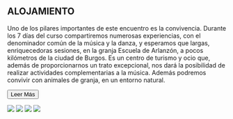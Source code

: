 ## ALOJAMIENTO

Uno de los pilares importantes de este encuentro es la convivencia. Durante los 7 días del curso compartiremos numerosas experiencias, con el denominador común de la música y la danza, y esperamos que largas, enriquecedoras sesiones, en la granja Escuela de Arlanzón, a pocos kilómetros de la ciudad de Burgos. Es un centro de turismo y ocio que, además de proporcionarnos un trato excepcional, nos dará la posibilidad de realizar actividades complementarias a la música. Además podremos convivir con animales de granja, en un entorno natural.

<button>Leer Más</button>

<background src="https://www.crisoldecuerda.com/wp-content/themes/crisoltemplate/images/night.jpg" />

<img src="https://www.crisoldecuerda.com/wp-content/themes/crisoltemplate/images/granja3.jpg" />
<img src="https://www.crisoldecuerda.com/wp-content/themes/crisoltemplate/images/granja1.jpg" />
<img src="https://www.crisoldecuerda.com/wp-content/themes/crisoltemplate/images/granja2.jpg" />
<img src="https://www.crisoldecuerda.com/wp-content/themes/crisoltemplate/images/granja4.jpg" />
